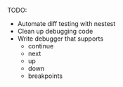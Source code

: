 TODO:

* Automate diff testing with nestest
* Clean up debugging code
* Write debugger that supports
    - continue
    - next
    - up
    - down
    - breakpoints
